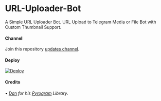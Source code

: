 # URL-Uploader-Bot
A Simple URL Uploader Bot. URL Upload to Telegram Media or File Bot with Custom Thumbnail Support.

#### Channel 

Join this repository [updates channel](https://telegram.me/FutureTechnologyOfficial).

#### Deploy
[![Deploy](https://www.herokucdn.com/deploy/button.svg)](https://heroku.com/deploy?template=https://github.com/maltexade1/URL-Uploader-Bot-1)

#### Credits

###### • [Dan](https://github.com/delivrance) for his [Pyrogram](http://www.pyrogram.org/) Library.
